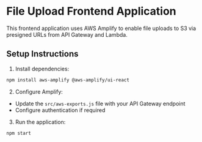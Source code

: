 # File Upload Frontend Application

This frontend application uses AWS Amplify to enable file uploads to S3 via presigned URLs from API Gateway and Lambda.

## Setup Instructions

1. Install dependencies:
```bash
npm install aws-amplify @aws-amplify/ui-react
```

2. Configure Amplify:
- Update the `src/aws-exports.js` file with your API Gateway endpoint
- Configure authentication if required

3. Run the application:
```bash
npm start
```